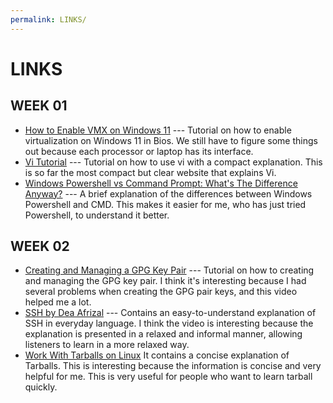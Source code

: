 ```yaml
---
permalink: LINKS/
---
```


# LINKS

## WEEK 01
- [How to Enable VMX on Windows 11](https://youtu.be/3ZBwFcaed5w?si=vo-pdiIUtJa6Sia5) --- Tutorial on how to enable virtualization on Windows 11 in Bios. We still have to figure some things out because each processor or laptop has its interface. <br />
- [Vi Tutorial](https://www.tutorialspoint.com/unix/unix-vi-editor.htm) --- Tutorial on how to use vi with a compact explanation. This is so far the most compact but clear website that explains Vi. <br />
- [Windows Powershell vs Command Prompt: What's The Difference Anyway?](https://youtu.be/H0gwnFV_SFs?si=kn803ZZCIeIVHRo1) --- A brief explanation of the differences between Windows Powershell and CMD. This makes it easier for me, who has just tried Powershell, to understand it better. <br />

## WEEK 02
- [Creating and Managing a GPG Key Pair](https://youtu.be/1vVIpIvboSg?si=1YwZmDy2T4MicRj6) --- Tutorial on how to creating and managing the GPG key pair. I think it's interesting because I had several problems when creating the GPG pair keys, and this video helped me a lot.
- [SSH by Dea Afrizal](https://youtu.be/HlSktNwxCW8?si=t2XiLyycGFxGCpHf) --- Contains an easy-to-understand explanation of SSH in everyday language. I think the video is interesting because the explanation is presented in a relaxed and informal manner, allowing listeners to learn in a more relaxed way.
- [Work With Tarballs on Linux](https://www.networkworld.com/article/966808/working-with-tarballs-on-linux.html) It contains a concise explanation of Tarballs. This is interesting because the information is concise and very helpful for me. This is very useful for people who want to learn
tarball quickly.
